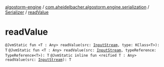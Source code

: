 [algostorm-engine](../../index.md) / [com.aheidelbacher.algostorm.engine.serialization](../index.md) / [Serializer](index.md) / [readValue](.)

# readValue

`@JvmStatic fun <T : Any> readValue(src: `[`InputStream`](http://docs.oracle.com/javase/6/docs/api/java/io/InputStream.html)`, type: KClass<T>): T`
`@JvmStatic fun <T : Any> readValue(src: `[`InputStream`](http://docs.oracle.com/javase/6/docs/api/java/io/InputStream.html)`, typeReference: TypeReference<T>): T`
`@JvmStatic inline fun <reified T : Any> readValue(src: `[`InputStream`](http://docs.oracle.com/javase/6/docs/api/java/io/InputStream.html)`): T`